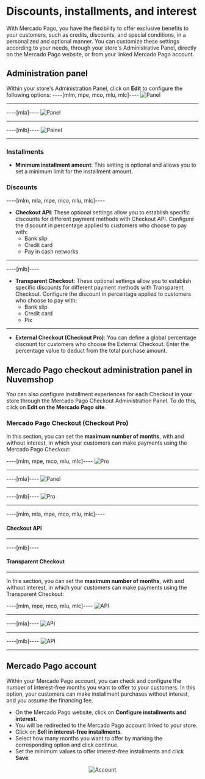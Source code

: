 # Discounts, installments, and interest

With Mercado Pago, you have the flexibility to offer exclusive benefits to your customers, such as credits, discounts, and special conditions, in a personalized and optional manner. You can customize these settings according to your needs, through your store's Administrative Panel, directly on the Mercado Pago website, or from your linked Mercado Pago account.

## Administration panel

Within your store's Administration Panel, click on **Edit** to configure the following options:
----[mlm, mpe, mco, mlu, mlc]----
![Panel](/images/nuvemshop/admines.png)

------------
----[mla]----
![Panel](/images/nuvemshop/admines-ar.png)

------------
----[mlb]----
![Painel](/images/nuvemshop/adminpt.png)

------------
### Installments

* **Minimum installment amount**: This setting is optional and allows you to set a minimum limit for the installment amount.

### Discounts
----[mlm, mla, mpe, mco, mlu, mlc]----
* **Checkout API**: These optional settings allow you to establish specific discounts for different payment methods with Checkout API. Configure the discount in percentage applied to customers who choose to pay with:
   * Bank slip
   * Credit card
   * Pay in cash networks
------------
----[mlb]----
* **Transparent Checkout**: These optional settings allow you to establish specific discounts for different payment methods with Transparent Checkout. Configure the discount in percentage applied to customers who choose to pay with:
   * Bank slip
   * Credit card
   * Pix

------------
* **External Checkout (Checkout Pro)**: You can define a global percentage discount for customers who choose the External Checkout. Enter the percentage value to deduct from the total purchase amount.

## Mercado Pago checkout administration panel in Nuvemshop

You can also configure installment experiences for each Checkout in your store through the Mercado Pago Checkout Administration Panel. To do this, click on **Edit on the Mercado Pago site**.

### Mercado Pago Checkout (Checkout Pro)

In this section, you can set the **maximum number of months**, with and without interest, in which your customers can make payments using the Mercado Pago Checkout:

----[mlm, mpe, mco, mlu, mlc]----
![Pro](/images/nuvemshop/parc-pro-es.gif)

------------
----[mla]----
![Panel](/images/nuvemshop/parc-pro-es-arg.gif)

------------
----[mlb]----
![Pro](/images/nuvemshop/parc-pro-pt.gif)

------------
----[mlm, mla, mpe, mco, mlu, mlc]----
#### Checkout API

------------
----[mlb]----
#### Transparent Checkout

------------

In this section, you can set the **maximum number of months**, with and without interest, in which your customers can make payments using the Transparent Checkout:

----[mlm, mpe, mco, mlu, mlc]----
![API](/images/nuvemshop/parc-api-es.gif)

------------
----[mla]----
![API](/images/nuvemshop/parc-api-es-arg.gif)

------------
----[mlb]----
![API](/images/nuvemshop/parc-cho-api-pt.gif)

------------

## Mercado Pago account

Within your Mercado Pago account, you can check and configure the number of interest-free months you want to offer to your customers. In this option, your customers can make installment purchases without interest, and you assume the financing fee.

* On the Mercado Pago website, click on **Configure installments and interest**.
* You will be redirected to the Mercado Pago account linked to your store.
* Click on **Sell in interest-free installments**.
* Select how many months you want to offer by marking the corresponding option and click continue.
* Set the minimum values to offer interest-free installments and click **Save**.

<center>

![Account](/images/nuvemshop/conta-es.gif)

</center>